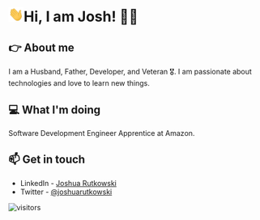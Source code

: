 # <img src="https://raw.githubusercontent.com/ABSphreak/ABSphreak/master/gifs/Hi.gif" width="30px">Hi, I am Josh! 👨‍💻

## 👉 About me
I am a Husband, Father, Developer, and Veteran 🎖️. I am passionate about technologies and love to learn new things.

## 💻 What I'm doing
Software Development Engineer Apprentice at Amazon. 


## 📫 Get in touch
- LinkedIn - [Joshua Rutkowski](https://www.linkedin.com/in/joshuarutkowski/)
- Twitter - [@joshuarutkowski](https://twitter.com/joshuarutkowski)


![visitors](https://visitor-badge.glitch.me/badge?page_id=joshrutkowski/joshrutkowski)
